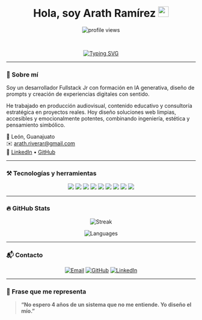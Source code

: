 <h1 align="center">
  Hola, soy Arath Ramírez
  <img src="https://media.giphy.com/media/hvRJCLFzcasrR4ia7z/giphy.gif" width="28">
</h1>

<p align="center">
  <img src="https://komarev.com/ghpvc/?username=Idertal&label=Profile%20Views&color=0e75b6&style=flat" alt="profile views"/>
</p>

<br/>

<p align="center">
  <a href="https://github.com/DenverCoder1/readme-typing-svg">
    <img src="https://readme-typing-svg.herokuapp.com?font=Fira+Code&size=22&pause=1000&center=true&width=435&lines=Desarrollador+Fullstack+Java;Prompt+Engineer+%7C+IA+Generativa;Tecnolog%C3%ADa+con+prop%C3%B3sito+y+est%C3%A9tica;Porque+los+jóvenes+somos+efervescencia+creativa." alt="Typing SVG" />
  </a>
</p>

---

### 🧠 Sobre mí

Soy un desarrollador Fullstack Jr con formación en IA generativa, diseño de prompts y creación de experiencias digitales con sentido.

He trabajado en producción audiovisual, contenido educativo y consultoría estratégica en proyectos reales. Hoy diseño soluciones web limpias, accesibles y emocionalmente potentes, combinando ingeniería, estética y pensamiento simbólico.

📍 León, Guanajuato  
✉️ arath.riverar@gmail.com  
🔗 [LinkedIn](https://www.linkedin.com/in/arath-alejandro-ramírez-rivera-a921411a2/) • [GitHub](https://github.com/Idertal)

---

### ⚒️ Tecnologías y herramientas

<p align="center">
  <img src="https://img.shields.io/badge/Java-ED8B00?style=for-the-badge&logo=java&logoColor=white"/>
  <img src="https://img.shields.io/badge/JavaScript-F7DF1E?style=for-the-badge&logo=javascript&logoColor=black"/>
  <img src="https://img.shields.io/badge/HTML5-E34F26?style=for-the-badge&logo=html5&logoColor=white"/>
  <img src="https://img.shields.io/badge/CSS3-1572B6?style=for-the-badge&logo=css3&logoColor=white"/>
  <img src="https://img.shields.io/badge/MySQL-00758F?style=for-the-badge&logo=mysql&logoColor=white"/>
  <img src="https://img.shields.io/badge/Postman-FF6C37?style=for-the-badge&logo=postman&logoColor=white"/>
  <img src="https://img.shields.io/badge/Prompt_Engineering-7B68EE?style=for-the-badge&logo=openai&logoColor=white"/>
  <img src="https://img.shields.io/badge/Vite-646CFF?style=for-the-badge&logo=vite&logoColor=white"/>
  <img src="https://img.shields.io/badge/Git-F05032?style=for-the-badge&logo=git&logoColor=white"/>
</p>

---

### 🔥 GitHub Stats

<p align="center">
  <img alt="Streak" src="https://github-readme-streak-stats.herokuapp.com/?user=Idertal&theme=tokyonight&hide_border=true"/>
</p>

<p align="center">
  <img alt="Languages" src="https://github-readme-stats.vercel.app/api/top-langs/?username=Idertal&layout=compact&theme=tokyonight&hide_border=true" />
</p>

---

### 📬 Contacto

<p align="center">
  <a href="mailto:arath.riverar@gmail.com"><img src="https://img.icons8.com/bubbles/50/000000/gmail.png" alt="Email"/></a>
  <a href="https://github.com/Idertal"><img src="https://img.icons8.com/bubbles/50/000000/github.png" alt="GitHub"/></a>
  <a href="https://www.linkedin.com/in/arath-alejandro-ramírez-rivera-a921411a2/"><img src="https://img.icons8.com/bubbles/50/000000/linkedin.png" alt="LinkedIn"/></a>
</p>


---

### 🧭 Frase que me representa

> **“No espero 4 años de un sistema que no me entiende. Yo diseño el mío.”**
